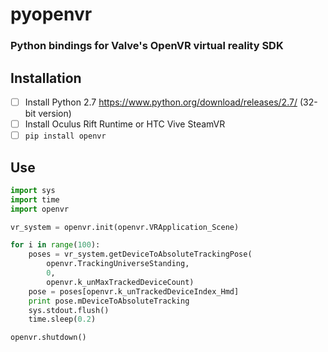 # pyopenvr
### Python bindings for Valve's OpenVR virtual reality SDK

## Installation
- [ ] Install Python 2.7 https://www.python.org/download/releases/2.7/ (32-bit version)
- [ ] Install Oculus Rift Runtime or HTC Vive SteamVR
- [ ] ``pip install openvr``

## Use

```python
import sys
import time
import openvr

vr_system = openvr.init(openvr.VRApplication_Scene)

for i in range(100):
    poses = vr_system.getDeviceToAbsoluteTrackingPose(
        openvr.TrackingUniverseStanding,
        0,
        openvr.k_unMaxTrackedDeviceCount)
    pose = poses[openvr.k_unTrackedDeviceIndex_Hmd]
    print pose.mDeviceToAbsoluteTracking
    sys.stdout.flush()
    time.sleep(0.2)

openvr.shutdown()
```

